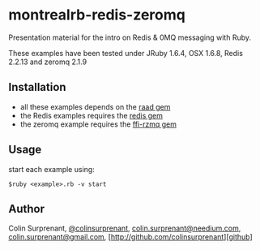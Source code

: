 # montrealrb-redis-zeromq

Presentation material for the intro on Redis & 0MQ messaging with Ruby.

These examples have been tested under JRuby 1.6.4, OSX 1.6.8, Redis 2.2.13 and zeromq 2.1.9

## Installation

 - all these examples depends on the [raad gem][raad]
 - the Redis examples requires the [redis gem][redis]
 - the zeromq example requires the [ffi-rzmq gem][ffi-rzmq]

## Usage

start each example using:

    $ruby <example>.rb -v start

## Author
Colin Surprenant, [@colinsurprenant][twitter], [colin.surprenant@needium.com][needium], [colin.surprenant@gmail.com][gmail], [http://github.com/colinsurprenant][github]

[needium]: colin.surprenant@needium.com
[gmail]: colin.surprenant@gmail.com
[twitter]: http://twitter.com/colinsurprenant
[github]: https://github.com/colinsurprenant
[raad]: https://github.com/colinsurprenant/raad
[redis]: https://github.com/ezmobius/redis-rb
[ffi-rzmq]: https://github.com/chuckremes/ffi-rzmq
